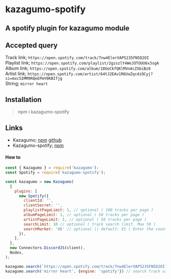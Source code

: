 # kazagumo-spotify

## A spotify plugin for kazagumo module

## Accepted query

Track link; `https://open.spotify.com/track/7nw4ElerVAP5235FN5D2OI`  
Playlist link; `https://open.spotify.com/playlist/2gzszlY4WeJOTOUU6x3sgA`  
Album link; `https://open.spotify.com/album/18UoCkfQKlMVnAcZXbiBz8`  
Artist link; `https://open.spotify.com/artist/64tJ2EAv1R6UaZqc4iOCyj?si=mxc5IMM9RQeEPmY0KBIfjg`  
String; `mirror heart`

## Installation

> npm i kazagumo-spotify

## Links

- Kazagumo; [npm](https://www.npmjs.com/package/kazagumo) [github](https://github.com/Takiyo0/Kazagumo)
- Kazagumo-spotify; [npm](https://www.npmjs.com/package/kazagumo-spotify)

#### How to

```js
const { Kazagumo } = require('kazagumo');
const Spotify = require('kazagumo-spotify');

const kazagumo = new Kazagumo(
  {
    plugins: [
      new Spotify({
        clientId: '',
        clientSecret: '',
        playlistPageLimit: 1, // optional ( 100 tracks per page )
        albumPageLimit: 1, // optional ( 50 tracks per page )
        artistPageLimit: 1, // optional ( 50 tracks per page )
        searchLimit: 10 // optional ( track search limit. Max 50 )
        searchMarket: 'US' // optional || default: ES ( Enter the country you live in. [ Can only be of 2 letters. For eg: US, IN, EN ] )//
      }),
    ],
  },
  new Connectors.DiscordJS(client),
  Nodes,
);

kazagumo.search(`https://open.spotify.com/track/7nw4ElerVAP5235FN5D2OI`); // track, album, playlist, artist
kazagumo.search('mirror heart', {engine: 'spotify'}) // search track using spotify
```
